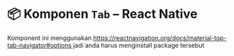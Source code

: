 # 📦 Komponen `Tab` – React Native

Komponent ini menggunakan https://reactnavigation.org/docs/material-top-tab-navigator#options jadi anda harus menginstall package tersebut